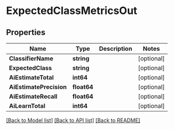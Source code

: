 # ExpectedClassMetricsOut

## Properties
Name | Type | Description | Notes
------------ | ------------- | ------------- | -------------
**ClassifierName** | **string** |  | [optional] 
**ExpectedClass** | **string** |  | [optional] 
**AiEstimateTotal** | **int64** |  | [optional] 
**AiEstimatePrecision** | **float64** |  | [optional] 
**AiEstimateRecall** | **float64** |  | [optional] 
**AiLearnTotal** | **int64** |  | [optional] 

[[Back to Model list]](../README.md#documentation-for-models) [[Back to API list]](../README.md#documentation-for-api-endpoints) [[Back to README]](../README.md)


